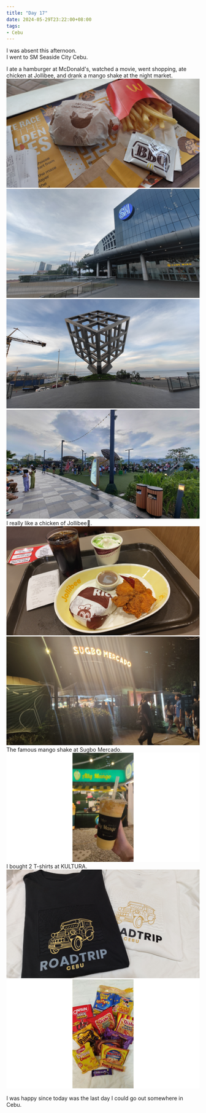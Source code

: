 ```yaml
---
title: "Day 17"
date: 2024-05-29T23:22:00+08:00
tags:
- Cebu
---
```


I was absent this afternoon.  
I went to SM Seaside City Cebu.

I ate a hamburger at McDonald's, watched a movie, went shopping, ate chicken at Jollibee, and drank a mango shake at the night market.
<img src="image1.jpg" alt="McDonald">
<img src="image2.jpg" alt="SM Seaside City Cebu">
<img src="image3.jpg" alt="monument">
<img src="image4.jpg" alt="rooftop">
I really like a chicken of Jollibee🫶.
<img src="image5.jpg" alt="Jollibee">
<img src="image6.jpg" alt="night market">
The famous mango shake at Sugbo Mercado.
<img src="image7.jpg" alt="mango shake">
I bought 2 T-shirts at KULTURA.
<img src="image8.jpg" alt="T-Shirts">
<img src="image9.jpg" alt="snacks">


I was happy since today was the last day I could go out somewhere in Cebu.